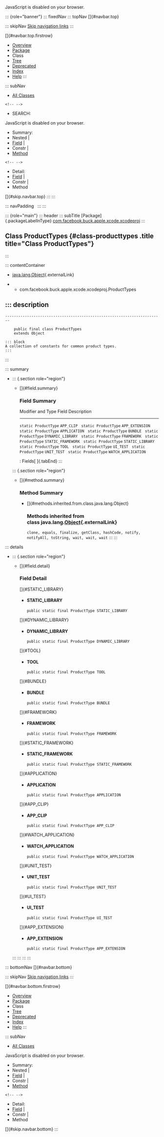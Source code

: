 <div>

JavaScript is disabled on your browser.

</div>

::: {role="banner"}
::: fixedNav
::: topNav
[]{#navbar.top}

::: skipNav
[Skip navigation links](#skip.navbar.top "Skip navigation links")
:::

[]{#navbar.top.firstrow}

-   [Overview](../../../../../../index.html)
-   [Package](package-summary.html)
-   Class
-   [Tree](package-tree.html)
-   [Deprecated](../../../../../../deprecated-list.html)
-   [Index](../../../../../../index-all.html)
-   [Help](../../../../../../help-doc.html)
:::

::: subNav
-   [All Classes](../../../../../../allclasses.html)

```{=html}
<!-- -->
```
-   SEARCH:

<div>

<div>

JavaScript is disabled on your browser.

</div>

</div>

<div>

-   Summary: 
-   Nested \| 
-   [Field](#field.summary) \| 
-   Constr \| 
-   [Method](#method.summary)

```{=html}
<!-- -->
```
-   Detail: 
-   [Field](#field.detail) \| 
-   Constr \| 
-   Method

</div>

[]{#skip.navbar.top}
:::
:::

::: navPadding
 
:::
:::

::: {role="main"}
::: header
::: subTitle
[Package]{.packageLabelInType} [com.facebook.buck.apple.xcode.xcodeproj](package-summary.html)
:::

## Class ProductTypes {#class-producttypes .title title="Class ProductTypes"}
:::

::: contentContainer
-   [java.lang.Object](http://docs.oracle.com/javase/7/docs/api/java/lang/Object.html?is-external=true "class or interface in java.lang"){.externalLink}

-   -   com.facebook.buck.apple.xcode.xcodeproj.ProductTypes

::: description
-   

    ------------------------------------------------------------------------

        public final class ProductTypes
        extends Object

    ::: block
    A collection of constants for common product types.
    :::
:::

::: summary
-   ::: {.section role="region"}
    -   []{#field.summary}

        ### Field Summary

          Modifier and Type      Field                 Description
          ---------------------- --------------------- -------------
          `static ProductType`   `APP_CLIP`             
          `static ProductType`   `APP_EXTENSION`        
          `static ProductType`   `APPLICATION`          
          `static ProductType`   `BUNDLE`               
          `static ProductType`   `DYNAMIC_LIBRARY`      
          `static ProductType`   `FRAMEWORK`            
          `static ProductType`   `STATIC_FRAMEWORK`     
          `static ProductType`   `STATIC_LIBRARY`       
          `static ProductType`   `TOOL`                 
          `static ProductType`   `UI_TEST`              
          `static ProductType`   `UNIT_TEST`            
          `static ProductType`   `WATCH_APPLICATION`    

          : Fields[ ]{.tabEnd}
    :::

    ::: {.section role="region"}
    -   []{#method.summary}

        ### Method Summary

        -   []{#methods.inherited.from.class.java.lang.Object}

            ### Methods inherited from class java.lang.[Object](http://docs.oracle.com/javase/7/docs/api/java/lang/Object.html?is-external=true "class or interface in java.lang"){.externalLink}

            `clone, equals, finalize, getClass, hashCode, notify, notifyAll, toString, wait, wait, wait`
    :::
:::

::: details
-   ::: {.section role="region"}
    -   []{#field.detail}

        ### Field Detail

        []{#STATIC_LIBRARY}

        -   #### STATIC_LIBRARY

                public static final ProductType STATIC_LIBRARY

        []{#DYNAMIC_LIBRARY}

        -   #### DYNAMIC_LIBRARY

                public static final ProductType DYNAMIC_LIBRARY

        []{#TOOL}

        -   #### TOOL

                public static final ProductType TOOL

        []{#BUNDLE}

        -   #### BUNDLE

                public static final ProductType BUNDLE

        []{#FRAMEWORK}

        -   #### FRAMEWORK

                public static final ProductType FRAMEWORK

        []{#STATIC_FRAMEWORK}

        -   #### STATIC_FRAMEWORK

                public static final ProductType STATIC_FRAMEWORK

        []{#APPLICATION}

        -   #### APPLICATION

                public static final ProductType APPLICATION

        []{#APP_CLIP}

        -   #### APP_CLIP

                public static final ProductType APP_CLIP

        []{#WATCH_APPLICATION}

        -   #### WATCH_APPLICATION

                public static final ProductType WATCH_APPLICATION

        []{#UNIT_TEST}

        -   #### UNIT_TEST

                public static final ProductType UNIT_TEST

        []{#UI_TEST}

        -   #### UI_TEST

                public static final ProductType UI_TEST

        []{#APP_EXTENSION}

        -   #### APP_EXTENSION

                public static final ProductType APP_EXTENSION
    :::
:::
:::
:::

::: bottomNav
[]{#navbar.bottom}

::: skipNav
[Skip navigation links](#skip.navbar.bottom "Skip navigation links")
:::

[]{#navbar.bottom.firstrow}

-   [Overview](../../../../../../index.html)
-   [Package](package-summary.html)
-   Class
-   [Tree](package-tree.html)
-   [Deprecated](../../../../../../deprecated-list.html)
-   [Index](../../../../../../index-all.html)
-   [Help](../../../../../../help-doc.html)
:::

::: subNav
-   [All Classes](../../../../../../allclasses.html)

<div>

<div>

JavaScript is disabled on your browser.

</div>

</div>

<div>

-   Summary: 
-   Nested \| 
-   [Field](#field.summary) \| 
-   Constr \| 
-   [Method](#method.summary)

```{=html}
<!-- -->
```
-   Detail: 
-   [Field](#field.detail) \| 
-   Constr \| 
-   Method

</div>

[]{#skip.navbar.bottom}
:::
